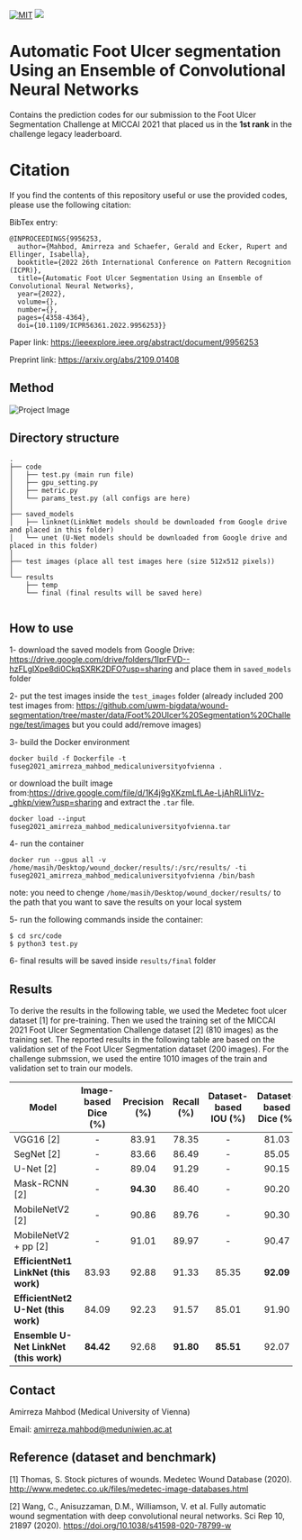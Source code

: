 [![MIT](https://img.shields.io/badge/license-MIT-brightgreen.svg)](https://github.com/shunk031/chainer-skin-lesion-detector/blob/master/LICENSE)
![](https://img.shields.io/badge/keras-tensorflow-blue.svg)

# Automatic Foot Ulcer segmentation Using an Ensemble of Convolutional Neural Networks
Contains the prediction codes for our submission to the Foot Ulcer Segmentation Challenge at MICCAI 2021 that placed us in the **1st rank** in the challenge legacy leaderboard.

# Citation
If you find the contents of this repository useful or use the provided codes, please use the following citation:

BibTex entry:
```
@INPROCEEDINGS{9956253,
  author={Mahbod, Amirreza and Schaefer, Gerald and Ecker, Rupert and Ellinger, Isabella},
  booktitle={2022 26th International Conference on Pattern Recognition (ICPR)}, 
  title={Automatic Foot Ulcer Segmentation Using an Ensemble of Convolutional Neural Networks}, 
  year={2022},
  volume={},
  number={},
  pages={4358-4364},
  doi={10.1109/ICPR56361.2022.9956253}}
```

Paper link: https://ieeexplore.ieee.org/abstract/document/9956253

Preprint link: https://arxiv.org/abs/2109.01408

## Method
![Project Image](https://github.com/masih4/Foot_Ulcer_Segmentation/blob/main/git_image/method.png)


## Directory structure
```
.
├── code
│   ├── test.py (main run file)
│   ├── gpu_setting.py
│   ├── metric.py
│   └── params_test.py (all configs are here)
│
├── saved_models
│   ├── linknet(LinkNet models should be downloaded from Google drive and placed in this folder)
│   └── unet (U-Net models should be downloaded from Google drive and placed in this folder)
│
├── test images (place all test images here (size 512x512 pixels))
│
└── results
    ├── temp
    └── final (final results will be saved here)
 
```

## How to use
1- download the saved models from Google Drive: https://drive.google.com/drive/folders/1lprFVD--hzFLglXpe8di0CkqSXRK2DFO?usp=sharing and place them in `saved_models` folder

2- put the test images inside the `test_images` folder (already included 200 test images from: https://github.com/uwm-bigdata/wound-segmentation/tree/master/data/Foot%20Ulcer%20Segmentation%20Challenge/test/images but you could add/remove images)

3- build the Docker environment
```
docker build -f Dockerfile -t fuseg2021_amirreza_mahbod_medicaluniversityofvienna .
```
or download the built image from:https://drive.google.com/file/d/1K4j9gXKzmLfLAe-LjAhRLIi1Vz-_ghkp/view?usp=sharing
and extract the `.tar` file.
```
docker load --input fuseg2021_amirreza_mahbod_medicaluniversityofvienna.tar
```
4- run the container
```
docker run --gpus all -v /home/masih/Desktop/wound_docker/results/:/src/results/ -ti fuseg2021_amirreza_mahbod_medicaluniversityofvienna /bin/bash
```
note: you need to chenge `/home/masih/Desktop/wound_docker/results/` to the path that you want to save the results on your local system

5- run the following commands inside the container:
```
$ cd src/code
$ python3 test.py 
```
6- final results will be saved inside `results/final` folder

## Results
To derive the results in the following table, we used the Medetec foot ulcer dataset [1] for pre-training. Then we used the training set of the MICCAI 2021 Foot Ulcer Segmentation Challenge dataset [2] (810 images) as the training set. The reported results in the following table are based on the validation set of the Foot Ulcer Segmentation dataset (200 images). For the challenge submssion, we used the entire 1010 images of the train and validation set to train our models. 

| Model                                 | Image-based Dice (%) | Precision (%)    | Recall (%)       | Dataset-based IOU (%)   | Dataset-based Dice (%)     |
| --------------------------------      |:--------------------:|:----------------:|:----------------:|:-----------------------:|:--------------------------:|
| VGG16  [2]                            |         -            |   83.91          |   78.35          |    -                    | 81.03                      |
| SegNet [2]                            |         -            |   83.66          |   86.49          |    -                    | 85.05                      |
| U-Net [2]                             |         -            |   89.04          |   91.29          |    -                    | 90.15                      |
| Mask-RCNN  [2]                        |         -            |   **94.30**      |   86.40          |    -                    | 90.20                      |
| MobileNetV2 [2]                       |         -            |   90.86          |   89.76          |    -                    | 90.30                      |
| MobileNetV2 + pp [2]                  |         -            |   91.01          |   89.97          |    -                    | 90.47                      |
| **EfficientNet1 LinkNet (this work)** |         83.93        |   92.88          |   91.33          |    85.35                | **92.09**                  |
| **EfficientNet2 U-Net (this work)**   |         84.09        |   92.23          |   91.57          |    85.01                | 91.90                      |
| **Ensemble U-Net LinkNet (this work)**|         **84.42**    |   92.68          |  **91.80**       |    **85.51**            | 92.07                      |

## Contact
Amirreza Mahbod (Medical University of Vienna) 

Email: amirreza.mahbod@meduniwien.ac.at



## Reference (dataset and benchmark)
[1] Thomas, S. Stock pictures of wounds. Medetec Wound Database (2020). http://www.medetec.co.uk/files/medetec-image-databases.html

[2] Wang, C., Anisuzzaman, D.M., Williamson, V. et al. Fully automatic wound segmentation with deep convolutional neural networks. Sci Rep 10, 21897 (2020). https://doi.org/10.1038/s41598-020-78799-w
